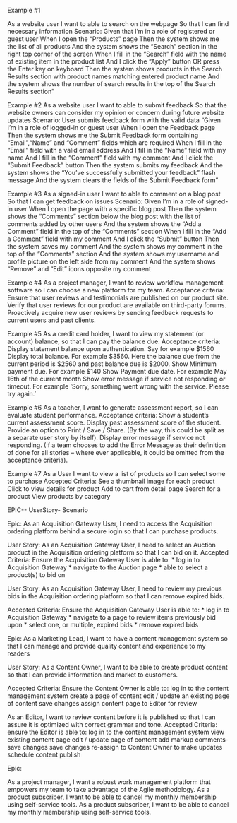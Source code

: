 

Example #1

As a website user I want to able to search on the webpage So that I can find necessary information
Scenario:
	Given that I’m in a role of registered or guest user
	When I open the “Products” page
	Then the system shows me the list of all products
	And the system shows the “Search” section in the right top corner of the screen
	When I fill in the “Search” field with the name of existing item in the product list
	And I click the “Apply” button OR press the Enter key on keyboard
	Then the system shows products in the Search Results section with product names matching entered product name
	And the system shows the number of search results in the top of the Search Results section”


Example #2
As a website user I want to able to submit feedback So that the website owners can consider my opinion or concern during future website updates
Scenario: 
	User submits feedback form with the valid data
	“Given I’m in a role of logged-in or guest user
	When I open the Feedback page
	Then the system shows me the Submit Feedback form containing “Email”,“Name” and “Comment” fields which are required
	When I fill in the “Email” field with a valid email address
	And I fill in the “Name” field with my name
	And I fill in the “Comment” field with my comment
	And I click the “Submit Feedback” button
	Then the system submits my feedback
	And the system shows the “You’ve successfully submitted your feedback” flash message
	And the system clears the fields of the Submit Feedback form”


Example #3
As a signed-in user I want to able to comment on a blog post So that I can get feedback on issues
Scenario:
	Given I’m in a role of signed-in user
	When I open the page with a specific blog post
	Then the system shows the “Comments” section below the blog post with the list of comments added by other users
	And the system shows the “Add a Comment” field in the top of the “Comments” section
	When I fill in the “Add a Comment” field with my comment
	And I click the “Submit” button
	Then the system saves my comment
	And the system shows my comment in the top of the “Comments” section
	And the system shows my username and profile picture on the left side from my comment
	And the system shows “Remove” and “Edit” icons opposite my comment


Example #4
As a project manager, I want to review workflow management software so I can choose a new platform for my team.
Acceptance criteria:
	Ensure that user reviews and testimonials are published on our product site.
	Verify that user reviews for our product are available on third-party forums.
	Proactively acquire new user reviews by sending feedback requests to current users and past clients.

Example #5
As a credit card holder, I want to view my statement (or account) balance, so that I can pay the balance due.
Acceptance criteria:
	Display statement balance upon authentication. Say for example $1560
	Display total balance. For example $3560. Here the balance due from the current period is $2560 and past balance due is $2000.
	Show Minimum payment due. For example $140
	Show Payment due date. For example May 16th of the current month
	Show error message if service not responding or timeout. For example ‘Sorry, something went wrong with the service. Please try again.’

Example #6
As a teacher, I want to generate assessment report, so I can evaluate student performance.
Acceptance criteria:
	Show a student’s current assessment score.
	Display past assessment score of the student.
	Provide an option to Print / Save / Share. (By the way, this could be split as a separate user story by itself).
	Display error message if service not responding. (If a team chooses to add the Error Message as their definition of done for all stories – 		where ever applicable, it could be omitted from the acceptance criteria).


Example #7
As a User I want to view a list of products so I can select some to purchase
Accepted Criteria:
	See a thumbnail image for each product
	Click to view details for product
	Add to cart from detail page
	Search for a product
	View products by category



EPIC-- UserStory- Scenario

Epic:
As an Acquisition Gateway User, I need to access the Acquisition ordering platform behind a secure login so that I can purchase products.

User Story:
As an Acquisition Gateway User, I need to select an Auction product in the Acquisition ordering platform so that I can bid on it.
Accepted Criteria:
Ensure the Acquisition Gateway User is able to:
	* log in to Acquisition Gateway 
	* navigate to the Auction page 
	* able to select a product(s) to bid on


User Story:
As an Acquisition Gateway User, I need to review my previous bids in the Acquisition ordering platform so that I can remove expired bids.

Accepted Criteria:
Ensure the Acquisition Gateway User is able to:
	* log in to Acquisition Gateway
	* navigate to a page to review items previously bid upon
	* select one, or multiple, expired bids
	* remove expired bids

Epic:
As a Marketing Lead, I want to have a content management system so that I can manage and provide quality content and experience to my readers

User Story:
As a Content Owner, I want to be able to create product content so that I can provide information and market to customers.

Accepted Criteria:
Ensure the Content Owner is able to:
	log in to the content management system
	create a page of content
	edit / update an existing page of content
	save changes
	assign content page to Editor for review


As an Editor, I want to review content before it is published so that I can assure it is optimized with correct grammar and tone.
Accepted Criteria:
ensure the Editor is able to:
	log in to the content management system
	view existing content page
	edit / update page of content
	add markup comments- save changes
	save changes
	re-assign to Content Owner to make updates
	schedule content publish


Epic:

As a project manager, I want a robust work management platform that empowers my team to take advantage of the Agile methodology.
As a product subscriber, I want to be able to cancel my monthly membership using self-service tools.
As a product subscriber, I want to be able to cancel my monthly membership using self-service tools.
